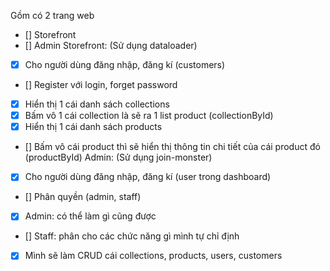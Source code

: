 Gồm có 2 trang web

- [] Storefront
- [] Admin
  Storefront: (Sử dụng dataloader)
- [x] Cho người dùng đăng nhập, đăng kí (customers)
- [] Register với login, forget password
- [x] Hiển thị 1 cái danh sách collections
- [x] Bấm vô 1 cái collection là sẽ ra 1 list product (collectionById)
- [x] Hiển thị 1 cái danh sách products
- [] Bấm vô cái product thì sẽ hiển thị thông tin chi tiết của cái product đó (productById)
  Admin: (Sử dụng join-monster)
- [x] Cho người dùng đăng nhập, đăng kí (user trong dashboard)
- [] Phân quyền (admin, staff)
- [x] Admin: có thể làm gì cũng được
- [] Staff: phân cho các chức năng gì mình tự chỉ định
- [x] Mình sẽ làm CRUD cái collections, products, users, customers
